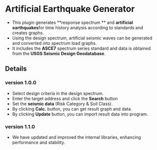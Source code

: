 # Artificial Earthquake Generator

- This plugin generates **response spectrum ** and **artificial earthquakes**for time history analysis according to standards and creates graphs.
- Using the design spectrum, artificial seismic waves can be generated and converted into spectrum load graphs.
- It includes the **ASCE7** spectrum series standard and data is obtained from the **USGS Seismic Design Geodatabase**.
  <br />

## Details

### version 1.0.0

- Select design criteria in the design spectrum.
- Enter the target address and click the **Search** button
- Set the **seismic data** (Risk Category & Soil Class).
- By clicking **Calc.** button, you can get result graph and data.
- By clicking **Update** button, you can import result data into program.

### version 1.1.0

- We have updated and improved the internal libraries, enhancing performance and stability.
